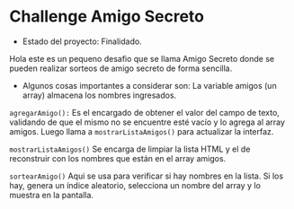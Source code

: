 <h1>Challenge Amigo Secreto</h1>

- Estado del proyecto: Finalidado.
  
<p> Hola este es un pequeno desafio que se llama Amigo Secreto donde se pueden realizar sorteos de amigo secreto de forma sencilla. </p>

- Algunos cosas importantes a considerar son: 
La variable amigos (un array) almacena los nombres ingresados.

```agregarAmigo():``` Es el encargado de obtener el valor del campo de texto, validando de que el mismo no se encuentre esté vacío y lo agrega al array amigos. Luego llama a ```mostrarListaAmigos()``` para actualizar la interfaz.

```mostrarListaAmigos()``` Se encarga de limpiar la lista HTML y el de reconstruir con los nombres que están en el array amigos.

```sortearAmigo()``` Aqui se usa para verificar si hay nombres en la lista. Si los hay, genera un índice aleatorio, selecciona un nombre del array y lo muestra en la pantalla.
